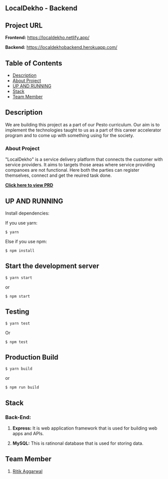 ## LocalDekho - Backend

## Project URL

**Frontend:** https://localdekho.netlify.app/

**Backend:** https://localdekhobackend.herokuapp.com/

## **Table of Contents**
- [Description](#description)
- [About Project](#about-project)
- [UP AND RUNNING](#up-and-running)
- [Stack](#stack)
- [Team Member](#team-member)

## Description

We are building this project as a part of our Pesto curriculum. Our aim is to implement the technologies taught to us as a part of this career accelerator program and to come up with something using for the society.

### About Project

"LocalDekho" is a service delivery platform that connects the customer with service providers.
It aims to targets those areas where service providing companoes are not functional. Here both the parties can register themselves, connect and get the reuired task done.

**[Click here to view PRD](https://docs.google.com/document/d/1yHb4LakPRSB_u7uAE_js7Tr7ONfeA-k-Jy4kFbtLn4k/edit)**

## UP AND RUNNING

Install dependencies:

If you use yarn:

```
$ yarn
```

Else if you use npm:

```
$ npm install
```

## Start the development server

```
$ yarn start
```

or

```
$ npm start
```

## Testing

```
$ yarn test
```

Or

```
$ npm test
```

## Production Build

```
$ yarn build
```

or

```
$ npm run build
```

## Stack

### Back-End:

1. **Express:** It is web application framework that is used for building web apps and APIs.

2. **MySQL:** This is ratinonal database that is used for storing data.

## Team Member

1.  [Ritik Aggarwal](https://github.com/ritikagg)
